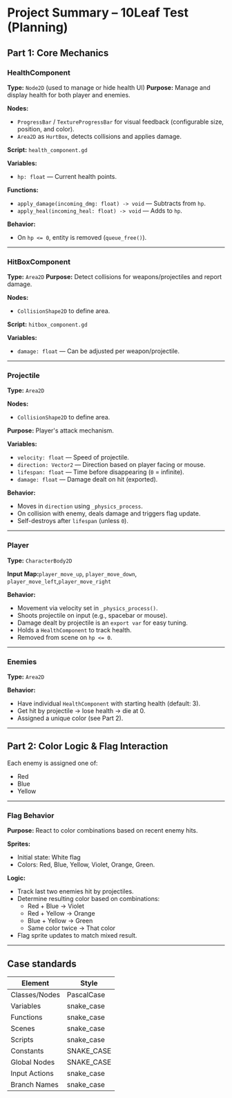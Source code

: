 # Project Summary – 10Leaf Test (Planning)
## Part 1: Core Mechanics

### HealthComponent
**Type:** `Node2D` (used to manage or hide health UI)
**Purpose:** Manage and display health for both player and enemies.

**Nodes:**
* `ProgressBar` / `TextureProgressBar` for visual feedback (configurable size, position, and color).
* `Area2D` as `HurtBox`, detects collisions and applies damage.

**Script:** `health_component.gd`

**Variables:**
* `hp: float` — Current health points.

**Functions:**
* `apply_damage(incoming_dmg: float) -> void` — Subtracts from `hp`.
* `apply_heal(incoming_heal: float) -> void` — Adds to `hp`.

**Behavior:**
* On `hp <= 0`, entity is removed (`queue_free()`).

---
### HitBoxComponent
**Type:** `Area2D`
**Purpose:** Detect collisions for weapons/projectiles and report damage.

**Nodes:**
* `CollisionShape2D` to define area.

**Script:** `hitbox_component.gd`

**Variables:**
* `damage: float` — Can be adjusted per weapon/projectile.

---
### Projectile
**Type:** `Area2D`

**Nodes:**
* `CollisionShape2D` to define area.

**Purpose:** Player's attack mechanism.

**Variables:**
* `velocity: float` — Speed of projectile.
* `direction: Vector2` — Direction based on player facing or mouse.
* `lifespan: float` — Time before disappearing (`0` = infinite).
* `damage: float` — Damage dealt on hit (exported).

**Behavior:**
* Moves in `direction` using `_physics_process`.
* On collision with enemy, deals damage and triggers flag update.
* Self-destroys after `lifespan` (unless `0`).

---
### Player
**Type:** `CharacterBody2D`

 **Input Map:**`player_move_up`, `player_move_down`, `player_move_left`,`player_move_right`

**Behavior:**
* Movement via velocity set in `_physics_process()`.
* Shoots projectile on input (e.g., spacebar or mouse).
* Damage dealt by projectile is an `export var` for easy tuning.
* Holds a `HealthComponent` to track health.
* Removed from scene on `hp <= 0`.

---
### Enemies
**Type:** `Area2D`

**Behavior:**
* Have individual `HealthComponent` with starting health (default: 3).
* Get hit by projectile → lose health → die at 0.
* Assigned a unique color (see Part 2).

---
## Part 2: Color Logic & Flag Interaction
Each enemy is assigned one of:
* Red
* Blue
* Yellow

---
### Flag Behavior

**Purpose:** React to color combinations based on recent enemy hits.

**Sprites:**
* Initial state: White flag
* Colors: Red, Blue, Yellow, Violet, Orange, Green.

**Logic:**
* Track last two enemies hit by projectiles.
* Determine resulting color based on combinations:
	* Red + Blue → Violet
    * Red + Yellow → Orange
    * Blue + Yellow → Green
    * Same color twice → That color
* Flag sprite updates to match mixed result.

---
## Case standards

| Element       | Style       |
| ------------- | ----------- |
| Classes/Nodes | PascalCase  |
| Variables     | snake\_case |
| Functions     | snake\_case |
| Scenes        | snake\_case |
| Scripts       | snake\_case |
| Constants     | SNAKE\_CASE |
| Global Nodes  | SNAKE\_CASE |
| Input Actions | snake\_case |
| Branch Names  | snake\_case |
